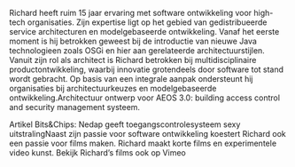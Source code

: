 Richard heeft ruim 15 jaar ervaring met software ontwikkeling voor high-tech organisaties. Zijn expertise ligt op het gebied van gedistribueerde service architecturen en modelgebaseerde ontwikkeling. Vanaf het eerste moment is hij betrokken geweest bij de introductie van nieuwe Java technologieen zoals OSGi en hier aan gerelateerde architectuurstijlen. Vanuit zijn rol als architect is Richard betrokken bij multidisciplinaire productontwikkeling, waarbij innovatie grotendeels door software tot stand wordt gebracht. Op basis van een integrale aanpak ondersteunt hij organisaties bij architectuurkeuzes en modelgebaseerde ontwikkeling.Architectuur ontwerp voor AEOS 3.0: building access control and security management systeem.

Artikel Bits&Chips: Nedap geeft toegangscontrolesysteem sexy uitstralingNaast zijn passie voor software ontwikkeling koestert Richard ook een passie voor films maken. Richard maakt korte films en experimentele video kunst.
Bekijk Richard’s films ook op Vimeo